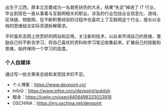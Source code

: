 出生于江西，原本立志要成为一名救死扶伤的大夫，结果“失足”掉进了 IT 行业，毕业到现在一直从事着与互联网相关的职业。涉及的行业包括企业信息化、游戏、区块链、物联网，在不断积累经验的过程中也喜欢上了互联网这个行业，擅长以全栈的思维结合实际资源拆解需求。

平时喜欢去网上欣赏好的网站和应用，关注新的技术，以此来开阔自己的思维，激励自己的不断去学习，将自己喜欢的资料和学习笔记收集起来，扩展自己的技能和思维，始终保持一个学习的态度。

### 个人自媒体

通过写一些文章来总结和发现技术的不足。

-   个人博客：https://www.devpoint.cn/
-   InfoQ：https://www.infoq.cn/u/devpoint/publish
-   掘金：https://juejin.cn/user/4406498333033918
-   OSCHINA：https://my.oschina.net/devpoint
